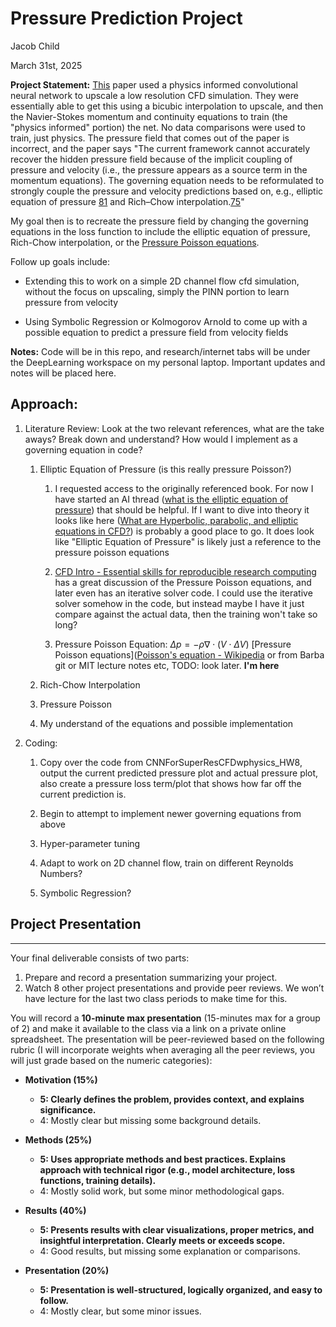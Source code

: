 # Pressure Prediction Project

Jacob Child

March 31st, 2025

**Project Statement:** [This](https://pubs.aip.org/aip/pof/article/33/7/073603/1076765/Super-resolution-and-denoising-of-fluid-flow-using) paper used a physics informed convolutional neural network to upscale a low resolution CFD simulation. They were essentially able to get this using a bicubic interpolation to upscale, and then the Navier-Stokes momentum and continuity equations to train (the "physics informed" portion) the net. No data comparisons were used to train, just physics. The pressure field that comes out of the paper is incorrect, and the paper says "The current framework cannot accurately recover the hidden pressure field because of the implicit coupling of pressure and velocity (i.e., the pressure appears as a source term in the momentum equations). The governing equation needs to be reformulated to strongly couple the pressure and velocity predictions based on, e.g., elliptic equation of pressure [81](https://www.taylorfrancis.com/books/mono/10.1201/9781482234213/numerical-heat-transfer-fluid-flow-suhas-patankar) and Rich–Chow interpolation.[75](https://arc.aiaa.org/doi/10.2514/3.8284)" 

My goal then is to recreate the pressure field by changing the governing equations in the loss function to include the elliptic equation of pressure, Rich-Chow interpolation, or the [Pressure Poisson equations](https://en.wikipedia.org/wiki/Poisson%27s_equation#:~:text=adaptive%20octree.-,Fluid%20dynamics,-%5Bedit%5D).

Follow up goals include: 

- Extending this to work on a simple 2D channel flow cfd simulation, without the focus on upscaling, simply the PINN portion to learn pressure from velocity

- Using Symbolic Regression or Kolmogorov Arnold to come up with a possible equation to predict a pressure field from velocity fields

**Notes:** Code will be in this repo, and research/internet tabs will be under the DeepLearning workspace on my personal laptop. Important updates and notes will be placed here.

## Approach:

1. Literature Review: Look at the two relevant references, what are the take aways? Break down and understand? How would I implement as a governing equation in code?
   
   1. Elliptic Equation of Pressure (is this really pressure Poisson?)
      
      1. I requested access to the originally referenced book. For now I have started  an AI thread ([what is the elliptic equation of pressure](https://www.perplexity.ai/search/what-is-the-elliptic-equation-yBst_IWXS1.X9f22k101pw)) that should be helpful. If I want to dive into theory it looks like here ([What are Hyperbolic, parabolic, and elliptic equations in CFD?](https://cfd.university/learn/10-key-concepts-everyone-must-understand-in-cfd/what-are-hyperbolic-parabolic-and-elliptic-equations-in-cfd/)) is probably a good place to go. It does look like "Elliptic Equation of Pressure" is likely just a reference to the pressure poisson equations 
      
      2. [CFD Intro - Essential skills for reproducible research computing](https://barbagroup.github.io/essential_skills_RRC/numba/4/) has a great discussion of the Pressure Poisson equations, and later even has an iterative solver code. I could use the iterative solver somehow in the code, but instead maybe I have it just compare against the actual data, then the training won't take so long?
      
      3. Pressure Poisson Equation: $\Delta p = -\rho \nabla \cdot (V \cdot \Delta V)$ [Pressure Poisson equations]([Poisson's equation - Wikipedia](https://en.wikipedia.org/wiki/Poisson%27s_equation#:~:text=adaptive%20octree.-,Fluid%20dynamics,-%5Bedit%5D) or from Barba git or MIT lecture notes etc, TODO: look later. **I'm here**
   
   2. Rich-Chow Interpolation
   
   3. Pressure Poisson
   
   4. My understand of the equations and possible implementation

2. Coding: 
   
   1. Copy over the code from CNNForSuperResCFDwphysics_HW8, output the current predicted pressure plot and actual pressure plot, also create a pressure loss term/plot that shows how far off the current prediction is.
   
   2. Begin to attempt to implement newer governing equations from above
   
   3. Hyper-parameter tuning
   
   4. Adapt to work on 2D channel flow, train on different Reynolds Numbers?
   
   5. Symbolic Regression? 

## Project Presentation

---

Your final deliverable consists of two parts:

1. Prepare and record a presentation summarizing your project.
2. Watch 8 other project presentations and provide peer reviews. We won’t have lecture for the last two class periods to make time for this.

You will record a **10-minute max presentation** (15-minutes max for a group of 2) and make it available to the class via a link on a private online spreadsheet. The presentation will be peer-reviewed based on the following rubric (I will incorporate weights when averaging all the peer reviews, you will just grade based on the numeric categories):

- **Motivation (15%)**
  - **5: Clearly defines the problem, provides context, and explains significance.**
  - 4: Mostly clear but missing some background details.

- **Methods (25%)**
  - **5: Uses appropriate methods and best practices. Explains approach with technical rigor (e.g., model architecture, loss functions, training details).**
  - 4: Mostly solid work, but some minor methodological gaps.

- **Results (40%)**
  - **5: Presents results with clear visualizations, proper metrics, and insightful interpretation. Clearly meets or exceeds scope.**
  - 4: Good results, but missing some explanation or comparisons.

- **Presentation (20%)**
  - **5: Presentation is well-structured, logically organized, and easy to follow.**
  - 4: Mostly clear, but some minor issues.
